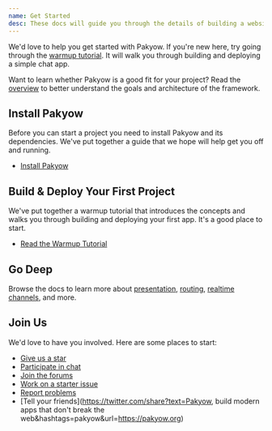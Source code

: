 ```yaml
---
name: Get Started
desc: These docs will guide you through the details of building a website or web app with Pakyow.
---
```


We'd love to help you get started with Pakyow. If you're new here, try going
through the [warmup tutorial](/docs/warmup). It will walk you through building
and deploying a simple chat app.

Want to learn whether Pakyow is a good fit for your project? Read the
[overview](/docs/overview) to better understand the goals and architecture of
the framework.

## Install Pakyow

Before you can start a project you need to install Pakyow and its dependencies.
We've put together a guide that we hope will help get you off and running.

- [Install Pakyow](/docs/start/installing)

## Build & Deploy Your First Project

We've put together a warmup tutorial that introduces the concepts and walks you
through building and deploying your first app. It's a good place to start.

- [Read the Warmup Tutorial](/docs/warmup)

## Go Deep

Browse the docs to learn more about [presentation](/docs/presentation),
[routing](/docs/routing),
[realtime channels](realtime), and more.

## Join Us

We'd love to have you involved. Here are some places to start:

- [Give us a star](https://github.com/pakyow/pakyow)
- [Participate in chat](https://gitter.im/pakyow/chat)
- [Join the forums](http://forums.pakyow.org)
- [Work on a starter issue](https://github.com/pakyow/pakyow/labels/Starter)
- [Report problems](https://github.com/pakyow/pakyow/issues)
- [Tell your friends](https://twitter.com/share?text=Pakyow, build modern apps that don't break the web&hashtags=pakyow&url=https://pakyow.org)
